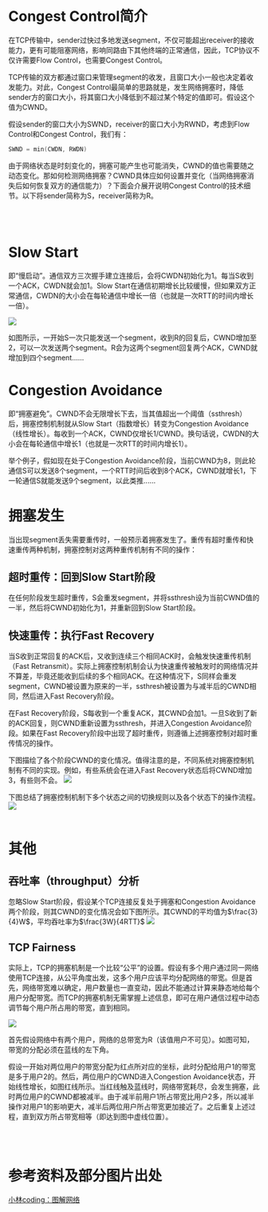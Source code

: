 # Congest Control简介

在TCP传输中，sender过快过多地发送segment，不仅可能超出receiver的接收能力，更有可能阻塞网络，影响同路由下其他终端的正常通信，因此，TCP协议不仅许需要Flow Control，也需要Congest Control。

TCP传输的双方都通过窗口来管理segment的收发，且窗口大小一般也决定着收发能力。对此，Congest Control最简单的思路就是，发生网络拥塞时，降低sender方的窗口大小，将其窗口大小降低到不超过某个特定的值即可。假设这个值为CWND。

假设sender的窗口大小为SWND，receiver的窗口大小为RWND，考虑到Flow Control和Congest Control，我们有：
```cpp
SWND = min(CWDN, RWDN)
```

由于网络状态是时刻变化的，拥塞可能产生也可能消失，CWND的值也需要随之动态变化。那如何检测网络拥塞？CWND具体应如何设置并变化（当网络拥塞消失后如何恢复双方的通信能力）？下面会介展开说明Congest Control的技术细节。以下将sender简称为S，receiver简称为R。

<br/><br/>

# Slow Start
即“慢启动”。通信双方三次握手建立连接后，会将CWDN初始化为1。每当S收到一个ACK，CWDN就会加1。Slow Start在通信初期增长比较缓慢，但如果双方正常通信，CWDN的大小会在每轮通信中增长一倍（也就是一次RTT的时间内增长一倍）。

![](TCP拥塞控制机制_1.png)

如图所示，一开始S一次只能发送一个segment，收到R的回复后，CWND增加至2，可以一次发送两个segment。R会为这两个segment回复两个ACK，CWND就增加到四个segment......

# Congestion Avoidance
即“拥塞避免”。CWND不会无限增长下去，当其值超出一个阈值（ssthresh）后，拥塞控制机制就从Slow Start（指数增长）转变为Congestion Avoidance（线性增长）。每收到一个ACK，CWND仅增长1/CWND。换句话说，CWDN的大小会在每轮通信中增长1（也就是一次RTT的时间内增长1）。

举个例子，假如现在处于Congestion Avoidance阶段，当前CWND为8，则此轮通信S可以发送8个segment，一个RTT时间后收到8个ACK，CWND就增长1，下一轮通信S就能发送9个segment，以此类推......

# 拥塞发生
当出现segment丢失需要重传时，一般预示着拥塞发生了。重传有超时重传和快速重传两种机制，拥塞控制对这两种重传机制有不同的操作：
## 超时重传：回到Slow Start阶段
在任何阶段发生超时重传，S会重发segment，并将ssthresh设为当前CWND值的一半，然后将CWND初始化为1，并重新回到Slow Start阶段。
## 快速重传：执行Fast Recovery
当S收到正常回复的ACK后，又收到连续三个相同ACK时，会触发快速重传机制（Fast Retransmit）。实际上拥塞控制机制会认为快速重传被触发时的网络情况并不算差，毕竟还能收到后续的多个相同ACK。在这种情况下，S同样会重发segment，CWND被设置为原来的一半，ssthresh被设置为与减半后的CWND相同，然后进入Fast Recovery阶段。

在Fast Recovery阶段，S每收到一个重复ACK，其CWND会加1。一旦S收到了新的ACK回复，则CWND重新设置为ssthresh，并进入Congestion Avoidance阶段。如果在Fast Recovery阶段中出现了超时重传，则遵循上述拥塞控制对超时重传情况的操作。

下图描绘了各个阶段CWND的变化情况。值得注意的是，不同系统对拥塞控制机制有不同的实现。例如，有些系统会在进入Fast Recovery状态后将CWND增加3，有些则不会。
![](TCP拥塞控制机制_2.png)


下图总结了拥塞控制机制下多个状态之间的切换规则以及各个状态下的操作流程。
![](TCP拥塞控制机制_3.png)
<br/><br/>

# 其他
## 吞吐率（throughput）分析
忽略Slow Start阶段，假设某个TCP连接反复处于拥塞和Congestion Avoidance两个阶段，则其CWND的变化情况会如下图所示。其CWND的平均值为$\frac{3}{4}W$，平均吞吐率为$\frac{3W}{4RTT}$
![](TCP拥塞控制机制_4.png)

## TCP Fairness
实际上，TCP的拥塞机制是一个比较“公平”的设置。假设有多个用户通过同一网络使用TCP连接，从公平角度出发，这多个用户应该平均分配网络的带宽。但是首先，网络带宽难以确定，用户数量也一直变动，因此不能通过计算来静态地给每个用户分配带宽。而TCP的拥塞机制无需掌握上述信息，即可在用户通信过程中动态调节每个用户所占用的带宽，直到相同。

![](TCP拥塞控制机制_5.png)

首先假设网络中有两个用户，网络的总带宽为R（该值用户不可见）。如图可知，带宽的分配必须在蓝线的左下角。

假设一开始对两位用户的带宽分配为红点所对应的坐标，此时分配给用户1的带宽是多于用户2的。然后，两位用户的CWND进入Congestion Avoidance状态，开始线性增长，如图红线所示。当红线触及蓝线时，网络带宽耗尽，会发生拥塞，此时两位用户的CWND都被减半。由于减半前用户1所占带宽比用户2多，所以减半操作对用户1的影响更大，减半后两位用户所占带宽更加接近了。之后重复上述过程，直到双方所占带宽相等（即达到图中虚线位置）。

<br/><br/>

# 参考资料及部分图片出处
[小林coding：图解网络](https://xiaolincoding.com/network/)